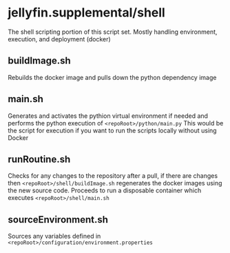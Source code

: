 # jellyfin.supplemental/shell

The shell scripting portion of this script set. Mostly handling environment, execution, and deployment (docker)

## buildImage.sh

Rebuilds the docker image and pulls down the python dependency image

## main.sh

Generates and activates the pythion virtual environment if needed and performs the python execution of `<repoRoot>/python/main.py`
This would be the script for execution if you want to run the scripts locally without using Docker

## runRoutine.sh

Checks for any changes to the repository after a pull, if there are changes then `<repoRoot>/shell/buildImage.sh` regenerates the docker images using the new source code. Proceeds to run a disposable container which executes `<repoRoot>/shell/main.sh`

## sourceEnvironment.sh

Sources any variables defined in `<repoRoot>/configuration/environment.properties`
